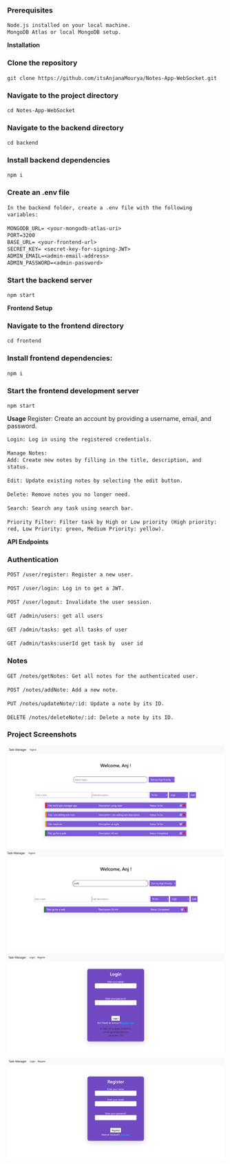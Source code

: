 ### Prerequisites
    Node.js installed on your local machine.
    MongoDB Atlas or local MongoDB setup.

**Installation**

### Clone the repository
    git clone https://github.com/itsAnjanaMourya/Notes-App-WebSocket.git

### Navigate to the project directory
    cd Notes-App-WebSocket

### Navigate to the backend directory
    cd backend

### Install backend dependencies
    npm i

### Create an .env file 
    In the backend folder, create a .env file with the following variables:

    MONGODB_URL= <your-mongodb-atlas-uri>
    PORT=3200
    BASE_URL= <your-frontend-url>
    SECRET_KEY= <secret-key-for-signing-JWT>
    ADMIN_EMAIL=<admin-email-address>
    ADMIN_PASSWORD=<admin-password>

### Start the backend server
    npm start

**Frontend Setup**

### Navigate to the frontend directory
    cd frontend

### Install frontend dependencies:
    npm i

### Start the frontend development server
    npm start


**Usage**
    Register: Create an account by providing a username, email, and password.

    Login: Log in using the registered credentials.

    Manage Notes:
    Add: Create new notes by filling in the title, description, and status.

    Edit: Update existing notes by selecting the edit button.
    
    Delete: Remove notes you no longer need.

    Search: Search any task using search bar.

    Priority Filter: Filter task by High or Low priority (High priority: red, Low Priority: green, Medium Priority: yellow).

**API Endpoints**
### Authentication
    POST /user/register: Register a new user.

    POST /user/login: Log in to get a JWT.

    POST /user/logout: Invalidate the user session.

    GET /admin/users: get all users

    GET /admin/tasks: get all tasks of user

    GET /admin/tasks:userId get task by  user id

### Notes
    GET /notes/getNotes: Get all notes for the authenticated user.

    POST /notes/addNote: Add a new note.

    PUT /notes/updateNote/:id: Update a note by its ID.

    DELETE /notes/deleteNote/:id: Delete a note by its ID.

### Project Screenshots
![home page1](./project_screenshots/Screenshot1.png)
![home page2](./project_screenshots/Screenshot2.png)
![login](./project_screenshots/Screenshot3.png)
![register](./project_screenshots/Screenshot4.png)